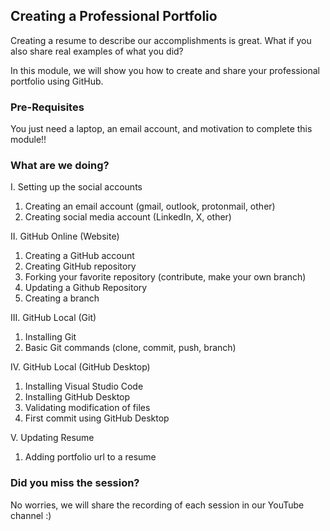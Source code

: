 ## Creating a Professional Portfolio

Creating a resume to describe our accomplishments is great. What if you also share real examples of what you did?

In this module, we will show you how to create and share your professional portfolio using GitHub.

### Pre-Requisites

You just need a laptop, an email account, and motivation to complete this module!!

### What are we doing?

I. Setting up the social accounts
1. Creating an email account (gmail, outlook, protonmail, other)
2. Creating social media account (LinkedIn, X, other)

II. GitHub Online (Website)
1. Creating a GitHub account
2. Creating  GitHub repository
3. Forking your favorite repository (contribute, make your own branch)
4. Updating a Github Repository
5. Creating a branch

III. GitHub Local (Git)
1. Installing Git
2. Basic Git commands (clone, commit, push, branch)

IV. GitHub Local (GitHub Desktop)
1. Installing Visual Studio Code
2. Installing GitHub Desktop
3. Validating modification of files
4. First commit using GitHub Desktop

V. Updating Resume
1. Adding portfolio url to a resume

### Did you miss the session?

No worries, we will share the recording of each session in our YouTube channel :)